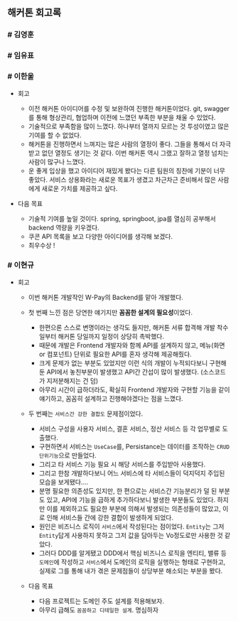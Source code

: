 ## 해커톤 회고록

### \# 김영훈

### \# 임유표

### \# 이한울
- 회고
  - 이전 해커톤 아이디어를 수정 및 보완하여 진행한 해커톤이었다. git, swagger를 통해 형상관리, 협업하며 이전에 느꼈던 부족한 부분을 채울 수 있었다.
  - 기술적으로 부족함을 많이 느꼈다. 하나부터 열까지 모르는 것 투성이였고 많은 기여를 할 수 없었다.
  - 해커톤을 진행하면서 느껴지는 많은 사람의 열정이 좋다. 그들을 통해서 더 자극받고 없던 열정도 생기는 것 같다.
  이번 해커톤 역시 그랬고 잘하고 열정 넘치는 사람이 많구나 느꼈다.
  - 운 좋게 입상을 했고 아이디어 재밌게 봤다는 다른 팀원의 칭찬에 기분이 너무 좋았다. 
  서비스 상용화라는 새로운 목표가 생겼고 차근차근 준비해서 많은 사람에게 새로운 가치를 제공하고 싶다.
  
- 다음 목표
  - 기술적 기여를 높일 것이다. spring, springboot, jpa를 열심히 공부해서 backend 역량을 키우겠다. 
  - 쿠콘 API 목록을 보고 다양한 아이디어를 생각해 보겠다.
  - 최우수상 !
  
### \# 이현규
- 회고
  - 이번 해커톤 개발작인 W-Pay의 Backend를 맡아 개발했다.
  - 첫 번째 느낀 점은 당연한 얘기지만 **꼼꼼한 설계의 필요성**이었다. 
    - 한편으론 스스로 변명이라는 생각도 들지만, 해커톤 서류 합격해 개발 착수일부터 해커톤 당일까지 일정이 상당히 촉박했다.
    - 때문에 개발은 Frontend 개발자와 함께 API를 설계하지 않고, 메뉴(화면 or 컴포넌트) 단위로 필요한 API를 혼자 생각해 제공해줬다.
    - 크게 문제가 없는 부분도 있었지만 이런 식의 개발이 누적되다보니 구현해둔 API에서 놓친부분이 발생했고 API간 간섭이 많이 발생했다. (소스코드가 지저분해지는 건 덤)
    - 아무리 시간이 급하더라도, 확실히 Frontend 개발자와 구현할 기능을 같이 얘기하고, 꼼꼼히 설계하고 진행해야겠다는 점을 느꼈다.
  - 두 번째는 `서비스간 강한 결합도` 문제점이었다.
    - 서비스 구성을 사용자 서비스, 결혼 서비스, 정산 서비스 등 각 업무별로 도출했다.
    - 구현하면서 서비스는 `UseCase`를, Persistance는 데이터를 조작하는 `CRUD 단위기능`으로 만들었다.
    - 그리고 타 서비스 기능 필요 시 해당 서비스를 주입받아 사용했다.
    - 그리고 한참 개발하다보니 어느 서비스에 타 서비스들이 덕지덕지 주입된 모습을 보게됐다....
    - 분명 필요한 의존성도 있지만, 한 편으로는 서비스간 기능분리가 덜 된 부분도 있고, API에 기능을 급하게 추가하다보니 발생한 부분들도 있었다. 하지만 이를 제외하고도 필요한 부분에 의해서 발생되는 의존성들이 많았고, 이로 인해 서비스들 간에 강한 결합이 발생하게 되었다.
    - 원인은 비즈니스 로직이 `서비스`에서 작성된다는 점이었다. `Entity`는 그저 `Entity`답게 사용하지 못하고 그저 값을 담아두는 Vo정도로만 사용한 것 같았다. 
    - 그러다 DDD를 알게됐고 DDD에서 핵심 비즈니스 로직을 엔티티, 밸류 등 `도메인`에 작성하고 `서비스`에서 도메인의 로직을 실행하는 형태로 구현하고, 실제로 그를 통해 내가 겪은 문제점들이 상당부분 해소되는 부분을 봤다.
    
  - 다음 목표
    - 다음 프로젝트는 도메인 주도 설계를 적용해보자.
    - 아무리 급해도 `꼼꼼하고 디테일한 설계`. 명심하자
